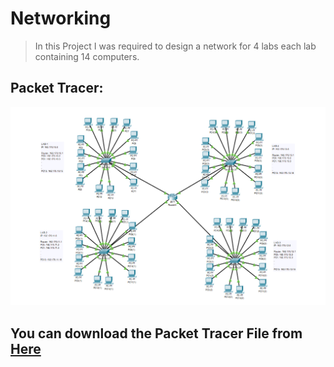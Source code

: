 # Networking
> In this Project I was required to design a network for 4 labs each lab containing 14 computers.

## Packet Tracer:
![Packet Tracer](images/Packet_Tracer.png)

## You can download the Packet Tracer File from [Here](https://github.com/iMAMOX/Networking/releases/tag/v1.0)
